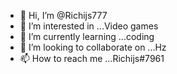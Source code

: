 - 👋 Hi, I’m @Richijs777
- 👀 I’m interested in ...Video games
- 🌱 I’m currently learning ...coding
- 💞️ I’m looking to collaborate on ...Hz
- 📫 How to reach me ...Richijs#7961

<!---
Richijs777/Richijs777 is a ✨ special ✨ repository because its `README.md` (this file) appears on your GitHub profile.
You can click the Preview link to take a look at your changes.
--->
